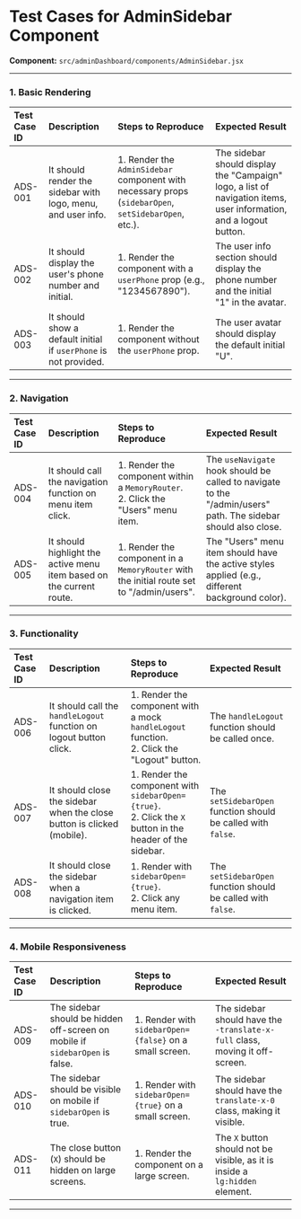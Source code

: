 
# Test Cases for AdminSidebar Component

**Component:** `src/adminDashboard/components/AdminSidebar.jsx`

---

### 1. Basic Rendering

| Test Case ID | Description | Steps to Reproduce | Expected Result |
| :--- | :--- | :--- | :--- |
| ADS-001 | It should render the sidebar with logo, menu, and user info. | 1. Render the `AdminSidebar` component with necessary props (`sidebarOpen`, `setSidebarOpen`, etc.). | The sidebar should display the "Campaign" logo, a list of navigation items, user information, and a logout button. |
| ADS-002 | It should display the user's phone number and initial. | 1. Render the component with a `userPhone` prop (e.g., "1234567890"). | The user info section should display the phone number and the initial "1" in the avatar. |
| ADS-003 | It should show a default initial if `userPhone` is not provided. | 1. Render the component without the `userPhone` prop. | The user avatar should display the default initial "U". |

---

### 2. Navigation

| Test Case ID | Description | Steps to Reproduce | Expected Result |
| :--- | :--- | :--- | :--- |
| ADS-004 | It should call the navigation function on menu item click. | 1. Render the component within a `MemoryRouter`. <br> 2. Click the "Users" menu item. | The `useNavigate` hook should be called to navigate to the "/admin/users" path. The sidebar should also close. |
| ADS-005 | It should highlight the active menu item based on the current route. | 1. Render the component in a `MemoryRouter` with the initial route set to "/admin/users". | The "Users" menu item should have the active styles applied (e.g., different background color). |

---

### 3. Functionality

| Test Case ID | Description | Steps to Reproduce | Expected Result |
| :--- | :--- | :--- | :--- |
| ADS-006 | It should call the `handleLogout` function on logout button click. | 1. Render the component with a mock `handleLogout` function. <br> 2. Click the "Logout" button. | The `handleLogout` function should be called once. |
| ADS-007 | It should close the sidebar when the close button is clicked (mobile). | 1. Render the component with `sidebarOpen={true}`. <br> 2. Click the `X` button in the header of the sidebar. | The `setSidebarOpen` function should be called with `false`. |
| ADS-008 | It should close the sidebar when a navigation item is clicked. | 1. Render with `sidebarOpen={true}`. <br> 2. Click any menu item. | The `setSidebarOpen` function should be called with `false`. |

---

### 4. Mobile Responsiveness

| Test Case ID | Description | Steps to Reproduce | Expected Result |
| :--- | :--- | :--- | :--- |
| ADS-009 | The sidebar should be hidden off-screen on mobile if `sidebarOpen` is false. | 1. Render with `sidebarOpen={false}` on a small screen. | The sidebar should have the `-translate-x-full` class, moving it off-screen. |
| ADS-010 | The sidebar should be visible on mobile if `sidebarOpen` is true. | 1. Render with `sidebarOpen={true}` on a small screen. | The sidebar should have the `translate-x-0` class, making it visible. |
| ADS-011 | The close button (`X`) should be hidden on large screens. | 1. Render the component on a large screen. | The `X` button should not be visible, as it is inside a `lg:hidden` element. |

---
